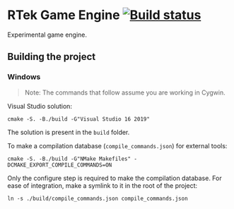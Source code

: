 # RTek Game Engine [![Build status](https://ci.appveyor.com/api/projects/status/vhg77c4q2dan0l16?svg=true)](https://ci.appveyor.com/project/sdsmith/rtek)

Experimental game engine.

## Building the project

### Windows

> Note: The commands that follow assume you are working in Cygwin.

Visual Studio solution:
```
cmake -S. -B./build -G"Visual Studio 16 2019"
```

The solution is present in the `build` folder.

To make a compilation database (`compile_commands.json`) for external tools:
```
cmake -S. -B./build -G"NMake Makefiles" -DCMAKE_EXPORT_COMPILE_COMMANDS=ON
```

Only the configure step is required to make the compilation database. For ease of integration, make a symlink to it in the root of the project:
```
ln -s ./build/compile_commands.json compile_commands.json
```
